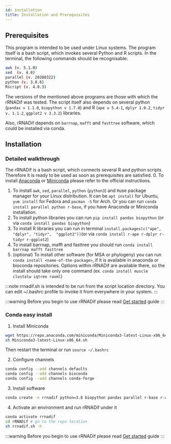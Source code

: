 ```yaml
---
id: installation
title: Installation and Prerequisites
---
```

## Prerequisites 
This program is intended to be used under Linux systems. The program itself is a bash script, which invokes several Python and R scripts. In the terminal, the following commands should be recognisable:
```bash
awk (v. 5.1.0)
sed  (v. 4.8)
parallel (v. 20200322)
python (v. 3.8.6)
Rscript (v. 4.0.3)
```
The versions of the mentioned above programs are those with which the rRNADif was tested. The script itself also depends on several python (`pandas v 1.1.0`, `biopython v 1.7.8`) and R (`ape v 5.4-1`, `dplyr 1.0.2`, `tidyr v. 1.1.2`, `ggplot2 v 3.3.2`) libraries.

Also, rRNADif depends on `barrnap`, `mafft` and `fasttree` software, which could be installed via conda.

## Installation
### Detailed walkthrough
The rRNADif is a bash script, which connects several R and python scripts. Therefore it is ready to be used as soon as prerequisites are satisfied. 
0. To install [Anaconda](https://docs.anaconda.com/anaconda/install/linux/) or [Miniconda](https://docs.conda.io/en/latest/miniconda.html) please refer to the official instructions.
1. To install `awk`, `sed`, `parallel`, `python` (`python3`) and `R`use package manager for your Linux distribution. It can be `apt install` for Ubuntu, `yum install` for Fedora and `pacman -S` for Arch. Or you can run `conda install parallel python r-base`, if you have Anaconda or Miniconda installation.
3. To install python libraries you can run `pip install pandas biopython` (or via `conda install pandas biopython`)
4. To install R libraries you can run in terminal `install.packages(c("ape", "dplyr", "tidyr",  "ggplot2"))`(or via `conda install r-ape r-dplyr r-tidyr r-ggplot2`)
5. To install barrnap, mafft and fasttree you should run `conda install barrnap mafft fasttree`
6. (optional) To install other software (for MSA or phylogeny) you can run `conda install <name-of-the-package>`, if it is available in anaconda or bioconda repositories. Options within rRNADif are available there, so the install should take only one command (ex. `conda install muscle clustalw iqtree raxml`)


:::note
rrnadif.sh is intended to be run from the script location directory. You can edit ~/.bashrc profile to invoke it from everywhere in your system.
:::

:::warning
Before you begin to use rRNADif please read [Get started](get_started.md) guide
:::
### Conda easy install
1. Install Miniconda
```bash
wget https://repo.anaconda.com/miniconda/Miniconda3-latest-Linux-x86_64.sh
sh Miniconda3-latest-Linux-x86_64.sh
```
Then restart the terminal or run `source ~/.bashrc`

2. Configure channels
```bash
conda config --add channels defaults
conda config --add channels bioconda
conda config --add channels conda-forge
```
3. Install software
```bash
conda create -n rrnadif python=3.8 biopython pandas parallel r-base r-ape r-dplyr r-tidyr r-ggplot2 barrnap mafft fasttree
```
4. Activate an environment and run rRNADif under it
```bash
conda activate rrnadif
cd rRNADif # go to the repo location
sh rrnadif.sh -h
```
:::warning
Before you begin to use rRNADif please read [Get started](get_started.md) guide
:::